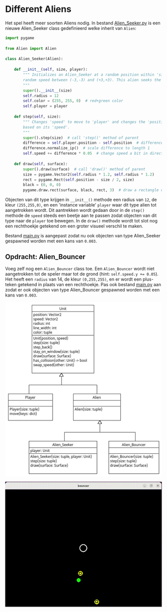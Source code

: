 # Different Aliens

Het spel heeft meer soorten Aliens nodig. In bestand
[Alien_Seeker.py](Alien_Seeker.py) is een nieuwe Alien_Seeker class
gedefinieerd welke inherit van `Alien`:

~~~python
import pygame

from Alien import Alien

class Alien_Seeker(Alien):

    def __init__(self, size, player):
        """ Initializes an Alien_Seeker at a random position within 'size' and
        random speed between (-3,-3) and (+3,+3). This alien seeks the 'player' unit
        """
        super().__init__(size)
        self.radius = 12
        self.color = (255, 255, 0)  # red+green color
        self.player = player

    def step(self, size):
        """ Changes 'speed' to move to 'player' and changes the 'position'
        based on its 'speed'.
        """
        super().step(size)  # call 'step()' method of parent
        difference = self.player.position - self.position  # difference between 'player' and 'self'
        difference.normalize_ip()  # scale difference to length 1
        self.speed += difference * 0.05  # change speed a bit in direction of 'player'

    def draw(self, surface):
        super().draw(surface)  # call 'draw()' method of parent
        size = pygame.Vector2(self.radius * 1.2, self.radius * 1.2)
        rect = pygame.Rect(self.position - size / 2, size)
        black = (0, 0, 0)
        pygame.draw.rect(surface, black, rect, 3)  # draw a rectangle on top
~~~

Objecten van dit type krijgen in `__init__()` methode een radius van
`12`, de kleur `(255,255,0)`, en een 'instance variable' `player` waar dit
type alien tot aangetrokken wordt. Dit aantrekken wordt gedaan door in
de `step()` methode de `speed` steeds een beetje aan te passen zodat
objecten van dit type naar de `player` toe bewegen. In de `draw()`
methode wordt tot slot nog een rechthoekje getekend om een groter
visueel verschil te maken.

Bestand [main.py](main.py) is aangepast zodat nu ook objecten van type
Alien_Seeker gespawned worden met een kans van `0.003`.

## Opdracht: Alien_Bouncer

Voeg zelf nog een `Alien_Bouncer` class toe. Een `Alien_Bouncer` wordt
niet aangetrokken tot de speler maar tot de grond (hint: `self.speed.y
+= 0.05`). Het heeft een `radius` van 14, de kleur `(0,255,255)`, en
er wordt een plus-teken getekend in plaats van een rechthoekje. Pas
ook bestand [main.py](main.py) aan zodat er ook objecten van type
Alien_Bouncer gespawned worden met een kans van `0.003`.

![Alien_Bouncer.png](Alien_Bouncer.png)

![bouncer.gif](bouncer.gif)
